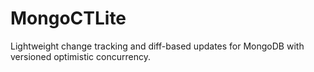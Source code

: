 # MongoCTLite
Lightweight change tracking and diff-based updates for MongoDB with versioned optimistic concurrency.
